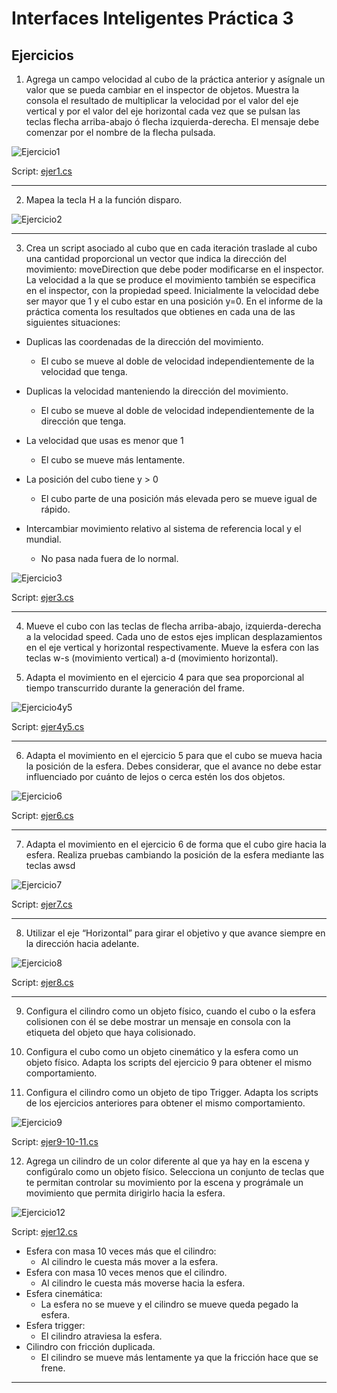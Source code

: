 # Interfaces Inteligentes Práctica 3

## Ejercicios

1. Agrega un campo velocidad al cubo de la práctica anterior y asígnale un valor que se pueda cambiar en el inspector de objetos. Muestra la consola el resultado de multiplicar la velocidad por el valor del eje vertical y por el valor del eje horizontal cada vez que se pulsan las teclas flecha arriba-abajo ó flecha izquierda-derecha. El mensaje debe comenzar por el nombre de la flecha pulsada. 

![Ejercicio1](gifs/ejercicio1.gif)

Script: [ejer1.cs](scripts/ejer1.cs)

---

2. Mapea la tecla H a la función disparo. 

![Ejercicio2](images/ejercicio2.png)

---

3. Crea un script asociado al cubo que en cada iteración traslade al cubo una cantidad proporcional un vector que indica la dirección del movimiento: moveDirection que debe poder modificarse en el inspector. La velocidad a la que se produce el movimiento también se especifica en el inspector, con la propiedad speed. Inicialmente la velocidad debe ser mayor que 1 y el cubo estar en una posición y=0. En el informe de la práctica comenta los resultados que obtienes en cada una de las siguientes situaciones:

- Duplicas las coordenadas de la dirección del movimiento.

    - El cubo se mueve al doble de velocidad independientemente de la velocidad que tenga.

- Duplicas la velocidad manteniendo la dirección del movimiento.

    - El cubo se mueve al doble de velocidad independientemente de la dirección que tenga.

- La velocidad que usas es menor que 1

    - El cubo se mueve más lentamente.

- La posición del cubo tiene y > 0

    - El cubo parte de una posición más elevada pero se mueve igual de rápido.

- Intercambiar movimiento relativo al sistema de referencia local y el mundial.

    - No pasa nada fuera de lo normal.

![Ejercicio3](gifs/ejercicio3.gif)

Script: [ejer3.cs](scripts/ejer3.cs)

---

4. Mueve el cubo con las teclas de flecha arriba-abajo, izquierda-derecha a la velocidad speed. Cada uno de estos ejes implican desplazamientos en el eje vertical y horizontal respectivamente. Mueve la esfera con las teclas w-s (movimiento vertical) a-d (movimiento horizontal).

5. Adapta el movimiento en el ejercicio 4 para que sea proporcional al tiempo transcurrido durante la generación del frame.

![Ejercicio4y5](gifs/ejercicio4y5.gif)

Script: [ejer4y5.cs](scripts/ejer4y5.cs)

---

6. Adapta el movimiento en el ejercicio 5 para que el cubo se mueva hacia la posición de la esfera. Debes considerar, que el avance no debe estar influenciado por cuánto de lejos o cerca estén los dos objetos. 

![Ejercicio6](gifs/ejercicio6.gif)

Script: [ejer6.cs](scripts/ejer6.cs)

---

7. Adapta el movimiento en el ejercicio 6 de forma que el cubo gire hacia la esfera. Realiza pruebas cambiando la posición de la esfera mediante las teclas awsd

![Ejercicio7](gifs/ejercicio7.gif)

Script: [ejer7.cs](scripts/ejer7.cs)

---

8. Utilizar el eje “Horizontal” para girar el objetivo y que avance siempre en la dirección hacia adelante.

![Ejercicio8](gifs/ejercicio8.gif) 

Script: [ejer8.cs](scripts/ejer8.cs)

---

9. Configura el cilindro como un objeto físico, cuando el cubo o la esfera colisionen con él se debe mostrar un mensaje en consola con la etiqueta del objeto que haya colisionado. 

10. Configura el cubo como un objeto cinemático y la esfera como un objeto físico. Adapta los scripts del ejercicio 9 para obtener el mismo comportamiento.

11. Configura el cilindro como un objeto de tipo Trigger. Adapta los scripts de los ejercicios anteriores para obtener el mismo comportamiento.

![Ejercicio9](gifs/ejercicio9-10-11.gif) 

Script: [ejer9-10-11.cs](scripts/ejer9-10-11.cs)

12. Agrega un cilindro de un color diferente al que ya hay en la escena y configúralo como un objeto físico. Selecciona un conjunto de teclas que te permitan controlar su movimiento por la escena y prográmale un movimiento que permita dirigirlo hacia la esfera.

![Ejercicio12](gifs/ejercicio12.gif) 

Script: [ejer12.cs](scripts/ejer12.cs)

- Esfera con masa 10 veces más que el cilindro:
    - Al cilindro le cuesta más mover a la esfera.
- Esfera con masa 10 veces menos que el cilindro.
    - Al cilindro le cuesta más moverse hacia la esfera.
- Esfera cinemática:
    - La esfera no se mueve y el cilindro se mueve queda pegado la esfera.
- Esfera trigger:
    - El cilindro atraviesa la esfera.
- Cilindro con fricción duplicada.
    - El cilindro se mueve más lentamente ya que la fricción hace que se frene.

--- 


